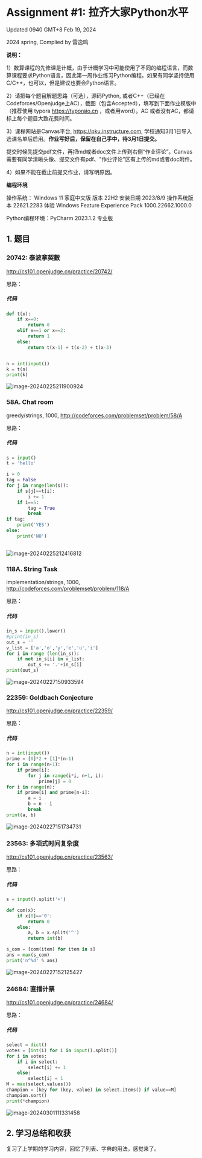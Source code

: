 # Assignment #1: 拉齐大家Python水平

Updated 0940 GMT+8 Feb 19, 2024

2024 spring, Complied by 雷逸鸣



**说明：**

1）数算课程的先修课是计概，由于计概学习中可能使用了不同的编程语言，而数算课程要求Python语言，因此第一周作业练习Python编程。如果有同学坚持使用C/C++，也可以，但是建议也要会Python语言。

2）请把每个题目解题思路（可选），源码Python, 或者C++（已经在Codeforces/Openjudge上AC），截图（包含Accepted），填写到下面作业模版中（推荐使用 typora https://typoraio.cn ，或者用word）。AC 或者没有AC，都请标上每个题目大致花费时间。

3）课程网站是Canvas平台, https://pku.instructure.com, 学校通知3月1日导入选课名单后启用。**作业写好后，保留在自己手中，待3月1日提交。**

提交时候先提交pdf文件，再把md或者doc文件上传到右侧“作业评论”。Canvas需要有同学清晰头像、提交文件有pdf、"作业评论"区有上传的md或者doc附件。

4）如果不能在截止前提交作业，请写明原因。



**编程环境**

操作系统： Windows 11 家庭中文版
		    版本	22H2
		    安装日期	‎2023/‎8/‎9
		    操作系统版本	22621.2283
		    体验	Windows Feature Experience Pack 1000.22662.1000.0

Python编程环境：PyCharm 2023.1.2 专业版



## 1. 题目

### 20742: 泰波拿契數

http://cs101.openjudge.cn/practice/20742/



思路：



##### 代码

```python
def t(x):
    if x==0:
        return 0
    elif x==1 or x==2:
        return 1
    else:
        return t(x-1) + t(x-2) + t(x-3)


n = int(input())
k = t(n)
print(k)

```



![image-20240225211900924](C:/Users/HUAWEI/AppData/Roaming/Typora/typora-user-images/image-20240225211900924.png)





### 58A. Chat room

greedy/strings, 1000, http://codeforces.com/problemset/problem/58/A



思路：



##### 代码

```python
s = input()
t = 'hello'

i = 0
tag = False
for j in range(len(s)):
    if s[j]==t[i]:
        i += 1
    if i==5:
        tag = True
        break
if tag:
    print('YES')
else:
    print('NO')
    
```



![image-20240225212416812](C:/Users/HUAWEI/AppData/Roaming/Typora/typora-user-images/image-20240225212416812.png)





### 118A. String Task

implementation/strings, 1000, http://codeforces.com/problemset/problem/118/A



思路：



##### 代码

```python
in_s = input().lower()
#print(in_s)
out_s = ''
v_list = ['a','o','y','e','u','i']
for i in range (len(in_s)):
    if not in_s[i] in v_list:
        out_s += '.'+in_s[i]
print(out_s)

```



![image-20240227150933594](C:/Users/HUAWEI/AppData/Roaming/Typora/typora-user-images/image-20240227150933594.png)





### 22359: Goldbach Conjecture

http://cs101.openjudge.cn/practice/22359/



思路：



##### 代码

```python
n = int(input())
prime = [0]*2 + [1]*(n-1)
for i in range(n+1):
    if prime[i]:
        for j in range(i*i, n+1, i):
            prime[j] = 0
for i in range(n):
    if prime[i] and prime[n-i]:
        a = i
        b = n - i
        break
print(a, b)

```



![image-20240227151734731](C:/Users/HUAWEI/AppData/Roaming/Typora/typora-user-images/image-20240227151734731.png)



### 23563: 多项式时间复杂度

http://cs101.openjudge.cn/practice/23563/



思路：



##### 代码

```python
s = input().split('+')

def com(x):
    if x[0]=='0':
        return 0
    else:
        a, b = x.split('^')
        return int(b)

s_com = [com(item) for item in s]
ans = max(s_com)
print('n^%d' % ans)

```



![image-20240227152125427](C:/Users/HUAWEI/AppData/Roaming/Typora/typora-user-images/image-20240227152125427.png)



### 24684: 直播计票

http://cs101.openjudge.cn/practice/24684/



思路：



##### 代码

```python
select = dict()
votes = [int(i) for i in input().split()]
for i in votes:
    if i in select:
        select[i] += 1
    else:
        select[i] = 1
M = max(select.values())
champion = [key for (key, value) in select.items() if value==M]
champion.sort()
print(*champion)

```



![image-20240301111331458](C:/Users/HUAWEI/AppData/Roaming/Typora/typora-user-images/image-20240301111331458.png)



## 2. 学习总结和收获

复习了上学期的学习内容，回忆了列表、字典的用法，感觉来了。



